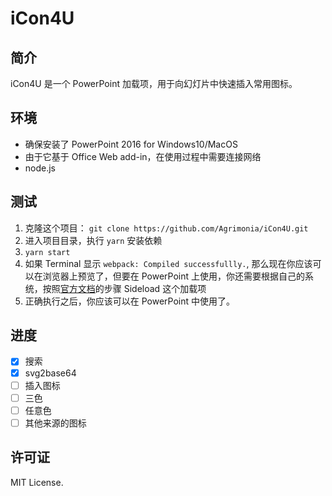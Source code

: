 # iCon4U

## 简介

iCon4U 是一个 PowerPoint 加载项，用于向幻灯片中快速插入常用图标。

## 环境

- 确保安装了 PowerPoint 2016 for Windows10/MacOS
- 由于它基于 Office Web add-in，在使用过程中需要连接网络
- node.js

## 测试

1. 克隆这个项目： `git clone https://github.com/Agrimonia/iCon4U.git`
2. 进入项目目录，执行 `yarn` 安装依赖
3. `yarn start`
4. 如果 Terminal 显示 `webpack: Compiled successfullly.`, 那么现在你应该可以在浏览器上预览了，但要在 PowerPoint 上使用，你还需要根据自己的系统，按照[官方文档](https://docs.microsoft.com/en-us/office/dev/add-ins/testing/test-debug-office-add-ins—)的步骤 Sideload 这个加载项
5. 正确执行之后，你应该可以在 PowerPoint 中使用了。

## 进度

- [x] 搜索
- [x] svg2base64
- [ ] 插入图标
- [ ] 三色
- [ ] 任意色
- [ ] 其他来源的图标
## 许可证

MIT License.
